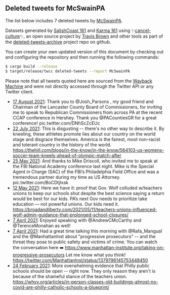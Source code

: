 ## Deleted tweets for McSwainPA

The list below includes 7 deleted tweets by
[McSwainPA](https://twitter.com/McSwainPA).



Datasets generated by [SalishCoast 161](https://twitter.com/SalishCoastA) and [Karma 161](https://twitter.com/KarmaOneSixOne)
using ✨[cancel-culture](https://github.com/travisbrown/cancel-culture)✨, an open source project by [Travis Brown](https://twitter.com/travisbrown) 
and other tools as part of the [deleted-tweets-archive](https://github.com/salcoast/deleted-tweets-archive/) project repo on github.

You can create your own updated version of this document by checking out and configuring the
repository and then running the following commands:

```bash
$ cargo build --release
$ target/release/twcc deleted-tweets --report McSwainPA
```

Please note that all tweets quoted here are sourced from the
[Wayback Machine](https://web.archive.org) and were not directly accessed through the Twitter API or
any Twitter client.

* [17 August 2021](https://web.archive.org/web/20210817214120/https://twitter.com/McSwainPA/status/1427747366610907139): Thank you to  @Josh_Parsons , my good friend and Chairman of the Lancaster County Board of Commissioners, for inviting me to speak to Republican Commissioners from across PA at the recent CCAP conference in Hershey. Thank you  @PACountiesGR  for a great conference! pic.twitter.com/DNhScZcEUc
* [22 July 2021](https://web.archive.org/web/20210722224821/https://twitter.com/McSwainPA/status/1418341203066728451): This is disgusting -- there's no other way to describe it. By kneeling, these athletes promote lies about our country on the world stage and disgrace themselves. America is the fairest, most non-racist and tolerant country in the history of the world. https://thehill.com/blogs/in-the-know/in-the-know/564103-us-womens-soccer-team-kneels-ahead-of-olympic-match-after
* [25 May 2021](https://web.archive.org/web/20210525140744/https://twitter.com/McSwainPA/status/1397192478642561030): And thanks to Mike Driscoll, who invited me to speak at the FBI National Academy conference last night.  Mike is the Special Agent in Charge (SAC) of the FBI’s Philadelphia Field Office and was a tremendous partner during my time as US Attorney. pic.twitter.com/BoCDtjIxsk
* [12 May 2021](https://web.archive.org/web/20210512144647/https://twitter.com/McSwainPA/status/1392491370317852674): Here we have it: proof that Gov. Wolf colluded w/teachers unions to keep our schools shut despite the best science saying a return would be best for our kids.  PA’s next Gov needs to prioritize take education — not powerful unions. Our kids need it. https://broadandliberty.com/2021/05/11/teachers-unions-influenced-wolf-admin-guidance-that-prolonged-school-closures/
* [ 7 April 2021](https://web.archive.org/web/20210407210630/https://twitter.com/McSwainPA/status/1379903388842868739): Enjoyed speaking with  @AndrewCMcCarthy  and  @TerenceMonahan  as well!
* [ 7 April 2021](https://web.archive.org/web/20210407210615/https://twitter.com/McSwainPA/status/1379903284845162498): Had a great time talking this morning with  @Rafa_Mangual  and the  @ManhattanInst  about "progressive prosecutors" -- and the threat they pose to public safety and victims of crime.  You can watch the conversation here ➡️  https://www.manhattan-institute.org/taking-on-progressive-prosecutors   Let me know what you think! https://twitter.com/ManhattanInst/status/1379796145753448450
* [24 February 2021](https://web.archive.org/web/20210224225427/https://twitter.com/McSwainPA/status/1364710229020200965): More overwhelming evidence that Philly public schools should be open -- right now. They only reason they aren't is because of the shameful stance of the teachers union. https://whyy.org/articles/in-person-classes-old-buildings-almost-no-covid-are-philly-catholic-schools-a-blueprint/
